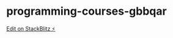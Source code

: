 # programming-courses-gbbqar

[Edit on StackBlitz ⚡️](https://stackblitz.com/edit/programming-courses-gbbqar)